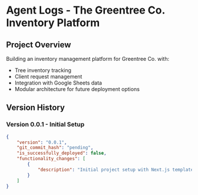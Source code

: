 # Agent Logs - The Greentree Co. Inventory Platform

## Project Overview
Building an inventory management platform for Greentree Co. with:
- Tree inventory tracking
- Client request management
- Integration with Google Sheets data
- Modular architecture for future deployment options

## Version History

### Version 0.0.1 - Initial Setup
```json
{
    "version": "0.0.1",
    "git_commit_hash": "pending",
    "is_successfully_deployed": false,
    "functionality_changes": [
        {
            "description": "Initial project setup with Next.js template"
        }
    ]
}
```